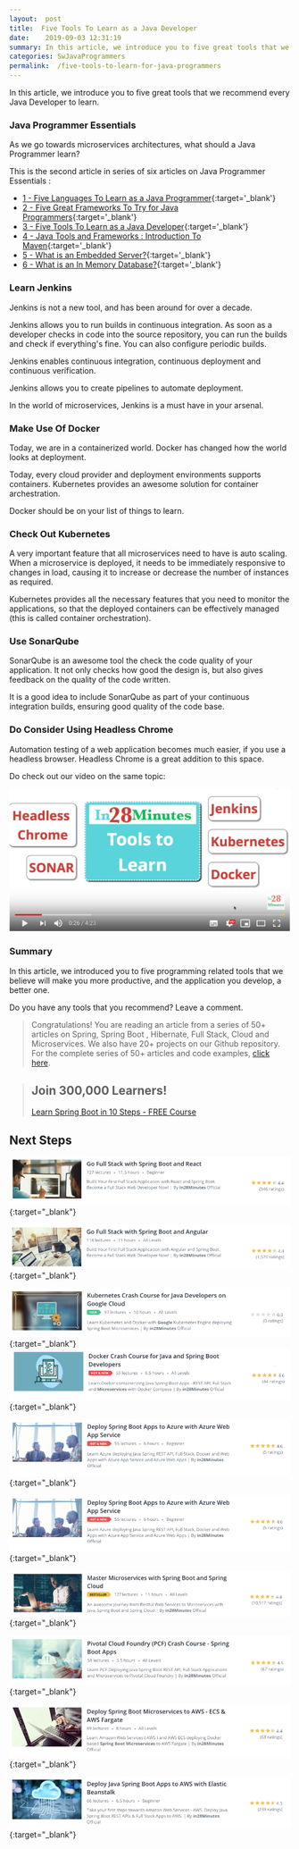 ```yaml
---
layout:  post
title:  Five Tools To Learn as a Java Developer
date:    2019-09-03 12:31:19
summary: In this article, we introduce you to five great tools that we recommend every Java Developer to learn.
categories: SwJavaProgrammers
permalink:  /five-tools-to-learn-for-java-programmers
---
```


In this article, we introduce you to five great tools that we recommend every Java Developer to learn.


### Java Programmer Essentials

As we go towards microservices architectures, what should a Java Programmer learn? 

This is the second article in series of six articles on Java Programmer Essentials :
- [1 - Five Languages To Learn as a Java Programmer](/five-great-languages-to-learn-as-a-java-programmer){:target='_blank'}
- [2 - Five Great Frameworks To Try for Java Programmers](/five-frameworks-for-java-programmers){:target='_blank'}
- [3 - Five Tools To Learn as a Java Developer](/five-tools-to-learn-for-java-programmers){:target='_blank'}
- [4 - Java Tools and Frameworks : Introduction To Maven](/java-tools-and-frameworks-introduction-to-maven){:target='_blank'}
- [5 - What is an Embedded Server?](/java-programmer-essentials-what-is-an-embedded-server){:target='_blank'}
- [6 - What is an In Memory Database?](/java-programmer-essentials-what-is-an-in-memory-database){:target='_blank'}



### Learn Jenkins

Jenkins is not a new tool, and has been around for over a decade. 

Jenkins allows you to run builds in continuous integration. As soon as a developer checks in code into the source repository, you can run the builds and check if everything's fine. You can also configure periodic builds.

Jenkins enables continuous integration, continuous deployment and continuous verification. 

Jenkins allows you to create pipelines to automate deployment.

In the world of microservices, Jenkins is a must have in your arsenal.

### Make Use Of Docker

Today, we are in a containerized world. Docker has changed how the world looks at deployment. 

Today, every cloud provider and deployment environments supports containers. Kubernetes provides an awesome solution for container archestration.

Docker should be on your list of things to learn.

### Check Out Kubernetes

A very important feature that all microservices need to have is auto scaling. When a microservice is deployed, it needs to be immediately responsive to changes in load, causing it to increase or decrease the number of instances as required. 

Kubernetes provides all the necessary features that you need to monitor the applications, so that the deployed containers can be effectively managed (this is called container orchestration).

### Use SonarQube

SonarQube is an awesome tool the check the code quality of your application. It not only checks how good the design is, but also gives feedback on the quality of the code written.

It is a good idea to include SonarQube as part of your continuous integration builds, ensuring good quality of the code base.

### Do Consider Using Headless Chrome

Automation testing of a web application becomes much easier, if you use a headless browser. Headless Chrome is a great addition to this space. 

Do check out our video on the same topic:

[![image info](images/Capture-100-01.png)](https://www.youtube.com/watch?v=jA-I7JYxly0)

### Summary

In this article, we introduced you to five programming related tools that we believe will make you more productive, and the application you develop, a better one.

Do you have any tools that you recommend? Leave a comment.

> Congratulations! You are reading an article from a series of 50+ articles on Spring, Spring Boot , Hibernate, Full Stack, Cloud and Microservices. We also have 20+ projects on our Github repository. For the complete series of 50+ articles and code examples, [click here](https://www.springboottutorial.com/tags/#SpringBoot).

<blockquote>
	<H2>Join 300,000 Learners!</H2>
	<p><a href="https://courses.in28minutes.com/p/spring-boot-for-beginners-in-10-steps" target="_blank">Learn Spring Boot in 10 Steps - FREE Course</a></p>
</blockquote>

## Next Steps
[![Image](/images/Course-Go-Full-Stack-With-Spring-Boot-and-React.png "Go Full Stack with Spring Boot and React")](https://www.udemy.com/course/full-stack-application-with-spring-boot-and-react/?couponCode=OCTOBER-2019){:target="_blank"}

[![Image](/images/Course-Go-Full-Stack-With-SpringBoot-And-Angular.png "Go Full Stack with Spring Boot and Angular")](https://www.udemy.com/course/full-stack-application-development-with-spring-boot-and-angular/?couponCode=OCTOBER-2019){:target="_blank"}

[![Image](/images/Course-KubernetesCrashCourse.png "Kubernetes Crash Course for Java Spring Boot Developers")](https://www.udemy.com/course/kubernetes-crash-course-for-java-developers/?couponCode=OCTOBER-2019){:target="_blank"}
[![Image](/images/Course-DockerCrashCourseForJavaSpringBootDevelopers.png "Docker Crash Course for Java Spring Boot Developers")](https://www.udemy.com/course/docker-course-with-java-and-spring-boot-for-beginners/?couponCode=OCTOBER-2019){:target="_blank"}

[![Image](/images/Course-Deploy-SpringBoot-To-Azure-Web-Apps.png "Azure Crash Course for Java Spring Boot Developers")](https://www.udemy.com/course/deploy-spring-boot-to-azure/?couponCode=OCTOBER-2019){:target="_blank"}

[![Image](/images/Course-Deploy-SpringBoot-To-Azure-Web-Apps.png "Azure Crash Course for Java Spring Boot Developers")](https://www.udemy.com/course/deploy-spring-boot-to-azure/?couponCode=OCTOBER-2019){:target="_blank"}

[![Image](/images/Course-Master-Microservices-with-Spring-Boot-and-Spring-Cloud.png "Master Microservices with Spring Boot and Spring Cloud")](https://www.udemy.com/course/microservices-with-spring-boot-and-spring-cloud/?couponCode=OCTOBER-2019){:target="_blank"}

[![Image](/images/Course-pivotal-cloud-foundry-pcf-deploying-spring-boot-apps.png "Deploying Spring Boot Microservices to Pivotal Cloud Foundry (PCF)")](https://www.udemy.com/course/learn-pivotal-cloud-foundry-pcf-deploying-spring-boot-apps/?couponCode=OCTOBER-2019){:target="_blank"}

[![Image](/images/Course-Deploy-Java-Spring-Boot-Microservices-To-ECS.png "Deploying Spring Boot Microservices to AWS using ECS and AWS Fargate")](https://www.udemy.com/course/deploy-spring-microservices-to-aws-with-ecs-and-aws-fargate/?couponCode=OCTOBER-2019){:target="_blank"}

[![Image](/images/Course-Deploy-Java-Spring-Boot-Apps-To-AWS.png "Deploying Spring Boot Apps to AWS using Elastic Beanstalk")](https://www.udemy.com/course/deploy-java-spring-boot-to-aws-amazon-web-service/?couponCode=OCTOBER-2019){:target="_blank"}

